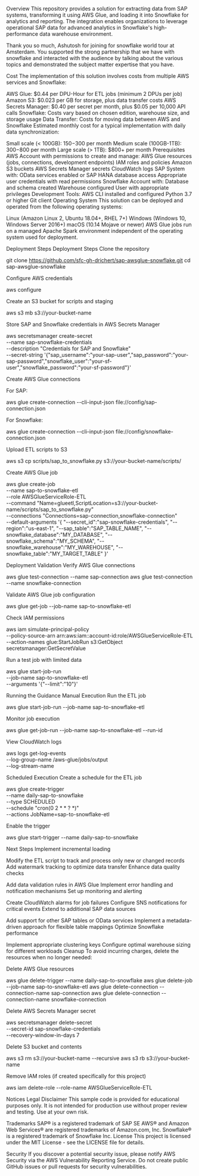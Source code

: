 Overview
This repository provides a solution for extracting data from SAP systems, transforming it using AWS Glue, and loading it into Snowflake for analytics and reporting. The integration enables organizations to leverage operational SAP data for advanced analytics in Snowflake's high-performance data warehouse environment.

Thank you so much, Ashutosh for joining for snowflake world tour at Amsterdam. You supported the strong partnership that we have with snowflake and interacted with the audience by talking about the various topics and demonstrated the subject matter expertise that you have.

Cost
The implementation of this solution involves costs from multiple AWS services and Snowflake:

AWS Glue: $0.44 per DPU-Hour for ETL jobs (minimum 2 DPUs per job)
Amazon S3: $0.023 per GB for storage, plus data transfer costs
AWS Secrets Manager: $0.40 per secret per month, plus $0.05 per 10,000 API calls
Snowflake: Costs vary based on chosen edition, warehouse size, and storage usage
Data Transfer: Costs for moving data between AWS and Snowflake
Estimated monthly cost for a typical implementation with daily data synchronization:

Small scale (< 100GB): $150-$300 per month
Medium scale (100GB-1TB): $300-$800 per month
Large scale (> 1TB): $800+ per month
Prerequisites
AWS Account with permissions to create and manage:
AWS Glue resources (jobs, connections, development endpoints)
IAM roles and policies
Amazon S3 buckets
AWS Secrets Manager secrets
CloudWatch logs
SAP System with:
OData services enabled or
SAP HANA database access
Appropriate user credentials with read permissions
Snowflake Account with:
Database and schema created
Warehouse configured
User with appropriate privileges
Development Tools:
AWS CLI installed and configured
Python 3.7 or higher
Git client
Operating System
This solution can be deployed and operated from the following operating systems:

Linux (Amazon Linux 2, Ubuntu 18.04+, RHEL 7+)
Windows (Windows 10, Windows Server 2016+)
macOS (10.14 Mojave or newer)
AWS Glue jobs run on a managed Apache Spark environment independent of the operating system used for deployment.

Deployment Steps
Deployment Steps
Clone the repository

git clone https://github.com/sfc-gh-drichert/sap-awsglue-snowflake.git
cd sap-awsglue-snowflake



Configure AWS credentials

aws configure



Create an S3 bucket for scripts and staging

aws s3 mb s3://your-bucket-name



Store SAP and Snowflake credentials in AWS Secrets Manager

aws secretsmanager create-secret \
  --name sap-snowflake-credentials \
  --description "Credentials for SAP and Snowflake" \
  --secret-string '{"sap_username":"your-sap-user","sap_password":"your-sap-password","snowflake_user":"your-sf-user","snowflake_password":"your-sf-password"}'



Create AWS Glue connections

For SAP:

aws glue create-connection --cli-input-json file://config/sap-connection.json



For Snowflake:

aws glue create-connection --cli-input-json file://config/snowflake-connection.json



Upload ETL scripts to S3

aws s3 cp scripts/sap_to_snowflake.py s3://your-bucket-name/scripts/



Create AWS Glue job

aws glue create-job \
  --name sap-to-snowflake-etl \
  --role AWSGlueServiceRole-ETL \
  --command "Name=glueetl,ScriptLocation=s3://your-bucket-name/scripts/sap_to_snowflake.py" \
  --connections "Connections=sap-connection,snowflake-connection" \
  --default-arguments '{
    "--secret_id":"sap-snowflake-credentials",
    "--region":"us-east-1",
    "--sap_table":"SAP_TABLE_NAME",
    "--snowflake_database":"MY_DATABASE",
    "--snowflake_schema":"MY_SCHEMA",
    "--snowflake_warehouse":"MY_WAREHOUSE",
    "--snowflake_table":"MY_TARGET_TABLE"
  }'



Deployment Validation
Verify AWS Glue connections

aws glue test-connection --name sap-connection
aws glue test-connection --name snowflake-connection



Validate AWS Glue job configuration

aws glue get-job --job-name sap-to-snowflake-etl



Check IAM permissions

aws iam simulate-principal-policy \
  --policy-source-arn arn:aws:iam::account-id:role/AWSGlueServiceRole-ETL \
  --action-names glue:StartJobRun s3:GetObject secretsmanager:GetSecretValue



Run a test job with limited data

aws glue start-job-run \
  --job-name sap-to-snowflake-etl \
  --arguments '{"--limit":"10"}'



Running the Guidance
Manual Execution
Run the ETL job

aws glue start-job-run --job-name sap-to-snowflake-etl



Monitor job execution

aws glue get-job-run --job-name sap-to-snowflake-etl --run-id <job-run-id>



View CloudWatch logs

aws logs get-log-events \
  --log-group-name /aws-glue/jobs/output \
  --log-stream-name <job-run-id>



Scheduled Execution
Create a schedule for the ETL job

aws glue create-trigger \
  --name daily-sap-to-snowflake \
  --type SCHEDULED \
  --schedule "cron(0 2 * * ? *)" \
  --actions JobName=sap-to-snowflake-etl



Enable the trigger

aws glue start-trigger --name daily-sap-to-snowflake



Next Steps
Implement incremental loading

Modify the ETL script to track and process only new or changed records
Add watermark tracking to optimize data transfer
Enhance data quality checks

Add data validation rules in AWS Glue
Implement error handling and notification mechanisms
Set up monitoring and alerting

Create CloudWatch alarms for job failures
Configure SNS notifications for critical events
Extend to additional SAP data sources

Add support for other SAP tables or OData services
Implement a metadata-driven approach for flexible table mappings
Optimize Snowflake performance

Implement appropriate clustering keys
Configure optimal warehouse sizing for different workloads
Cleanup
To avoid incurring charges, delete the resources when no longer needed:

Delete AWS Glue resources

aws glue delete-trigger --name daily-sap-to-snowflake
aws glue delete-job --job-name sap-to-snowflake-etl
aws glue delete-connection --connection-name sap-connection
aws glue delete-connection --connection-name snowflake-connection



Delete AWS Secrets Manager secret

aws secretsmanager delete-secret \
  --secret-id sap-snowflake-credentials \
  --recovery-window-in-days 7



Delete S3 bucket and contents

aws s3 rm s3://your-bucket-name --recursive
aws s3 rb s3://your-bucket-name



Remove IAM roles (if created specifically for this project)

aws iam delete-role --role-name AWSGlueServiceRole-ETL



Notices
Legal Disclaimer
This sample code is provided for educational purposes only. It is not intended for production use without proper review and testing. Use at your own risk.

Trademarks
SAP® is a registered trademark of SAP SE
AWS® and Amazon Web Services® are registered trademarks of Amazon.com, Inc.
Snowflake® is a registered trademark of Snowflake Inc.
License
This project is licensed under the MIT License - see the LICENSE file for details.

Security
If you discover a potential security issue, please notify AWS Security via the AWS Vulnerability Reporting Service. Do not create public GitHub issues or pull requests for security vulnerabilities.
